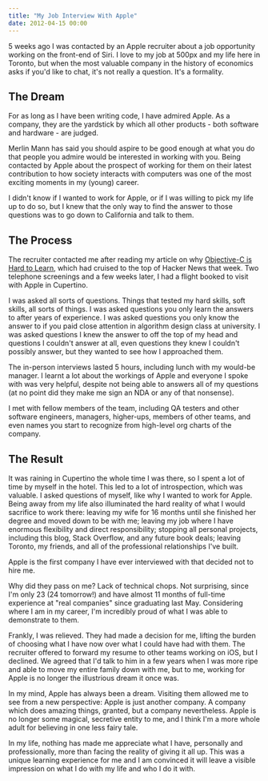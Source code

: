 ```yaml
---
title: "My Job Interview With Apple"
date: 2012-04-15 00:00
---
```


<p>5 weeks ago I was contacted by an Apple recruiter about a job opportunity working on the front-end of Siri. I love to my job at 500px and my life here in Toronto, but when the most valuable company in the history of economics asks if you'd like to chat, it's not really a question. It's a formality. <!--more--></p>

<h2>The Dream</h2>

<p>For as long as I have been writing code, I have admired Apple. As a company, they are the yardstick by which all other products - both software and hardware - are judged.</p>

<p>Merlin Mann has said you should aspire to be good enough at what you do that people you admire would be interested in working with you. Being contacted by Apple about the prospect of working for them on their latest contribution to how society interacts with computers was one of the most exciting moments in my (young) career.</p>

<p>I didn't know if I wanted to work for Apple, or if I was willing to pick my life up to do so, but I knew that the only way to find the answer to those questions was to go down to California and talk to them.</p>

<h2>The Process</h2>

<p>The recruiter contacted me after reading my article on why <a href="http://ashfurrow.com/2012/03/why-objective-c-is-hard/">Objective-C is Hard to Learn</a>, which had cruised to the top of Hacker News that week. Two telephone screenings and a few weeks later, I had a flight booked to visit with Apple in Cupertino.</p>

<p>I was asked all sorts of questions. Things that tested my hard skills, soft skills, all sorts of things. I was asked questions you only learn the answers to after years of experience. I was asked questions you only know the answer to if you paid close attention in algorithm design class at university. I was asked questions I knew the answer to off the top of my head and questions I couldn't answer at all, even questions they knew I couldn't possibly answer, but they wanted to see how I approached them.</p>

<p>The in-person interviews lasted 5 hours, including lunch with my would-be manager. I learnt a lot about the workings of Apple and everyone I spoke with was very helpful, despite not being able to answers all of my questions (at no point did they make me sign an NDA or any of that nonsense).</p>

<p>I met with fellow members of the team, including QA testers and other software engineers, managers, higher-ups, members of other teams, and even names you start to recognize from high-level org charts of the company.</p>

<h2>The Result</h2>

<p>It was raining in Cupertino the whole time I was there, so I spent a lot of time by myself in the hotel. This led to a lot of introspection, which was valuable. I asked questions of myself, like why I wanted to work for Apple. Being away from my life also illuminated the hard reality of what I would sacrifice to work there: leaving my wife for 16 months until she finished her degree and moved down to be with me; leaving my job where I have enormous flexibility and direct responsibility; stopping all personal projects, including this blog, Stack Overflow, and any future book deals; leaving Toronto, my friends, and all of the professional relationships I've built.</p>

<p>Apple is the first company I have ever interviewed with that decided not to hire me.</p>

<p>Why did they pass on me? Lack of technical chops. Not surprising, since I'm only 23 (24 tomorrow!) and have almost 11 months of full-time experience at "real companies" since graduating last May. Considering where I am in my career, I'm incredibly proud of what I was able to demonstrate to them.</p>

<p>Frankly, I was relieved. They had made a decision for me, lifting the burden of choosing what I have now over what I could have had with them. The recruiter offered to forward my resume to other teams working on iOS, but I declined. We agreed that I'd talk to him in a few years when I was more ripe and able to move my entire family down with me, but to me, working for Apple is no longer the illustrious dream it once was.</p>

<p>In my mind, Apple has always been a dream. Visiting them allowed me to see from a new perspective: Apple is just another company. A company which does amazing things, granted, but a company nevertheless. Apple is no longer some magical, secretive entity to me, and I think I'm a more whole adult for believing in one less fairy tale.</p>

<p>In my life, nothing has made me appreciate what I have, personally and professionally, more than facing the reality of giving it all up. This was a unique learning experience for me and I am convinced it will leave a visible impression on what I do with my life and who I do it with.</p>

<!-- more -->

